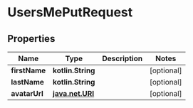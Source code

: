 
# UsersMePutRequest

## Properties
| Name | Type | Description | Notes |
| ------------ | ------------- | ------------- | ------------- |
| **firstName** | **kotlin.String** |  |  [optional] |
| **lastName** | **kotlin.String** |  |  [optional] |
| **avatarUrl** | [**java.net.URI**](java.net.URI.md) |  |  [optional] |



